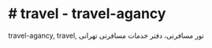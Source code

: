 
<h1># travel - travel-agancy </h1>
<p> travel-agancy, travel, تور مسافرتی، دفتر خدمات مسافرتی تهرانی </p>

